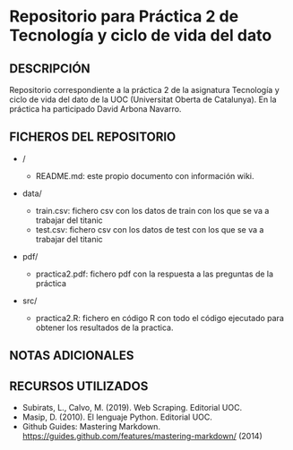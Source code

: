 
# Repositorio para Práctica 2 de Tecnología y ciclo de vida del dato

## DESCRIPCIÓN

Repositorio correspondiente a la práctica 2 de la asignatura Tecnología y ciclo de vida del dato de la UOC (Universitat Oberta de Catalunya).
En la práctica ha participado David Arbona Navarro.


## FICHEROS DEL REPOSITORIO
 
 - /
   - README.md: este propio documento con información wiki.

 - data/
   - train.csv: fichero csv con los datos de train con los que se va a trabajar del titanic
   - test.csv: fichero csv con los datos de test con los que se va a trabajar del titanic
 
 - pdf/
   - practica2.pdf: fichero pdf con la respuesta a las preguntas de la práctica
 
 - src/
   - practica2.R: fichero en código R con todo el código ejecutado para obtener los resultados de la practica.

## NOTAS ADICIONALES




## RECURSOS UTILIZADOS

- Subirats, L., Calvo, M. (2019). Web Scraping. Editorial UOC.
- Masip, D. (2010). El lenguaje Python. Editorial UOC.
- Github Guides: Mastering Markdown. https://guides.github.com/features/mastering-markdown/ (2014)

